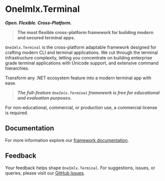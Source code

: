 # OneImlx.Terminal

***Open. Flexible. Cross-Platform.***

> **The most flexible cross-platform framework for building modern and secured terminal apps.**

`OneImlx.Terminal` is the cross-platform adaptable framework designed for crafting modern CLI and terminal applications. We cut through the terminal infrastructure complexity, letting you concentrate on building enterprise grade terminal applications with Unicode support, and extensive command hierarchies.

Transform any .NET ecosystem feature into a modern terminal app with ease.

> ***The full-feature `OneImlx.Terminal` framework is free for educational and evaluation purposes.***

For non-educational, commercial, or production use, a commercial license is required.

## Documentation
For more information explore our [framework documentation](https://docs.perpetualintelligence.com/articles/terminal/intro.html).

## Feedback
Your feedback helps shape `OneImlx.Terminal`. For suggestions, issues, or queries, please visit our [GitHub Issues](https://github.com/PerpetualIntelligence/terminal/issues).
